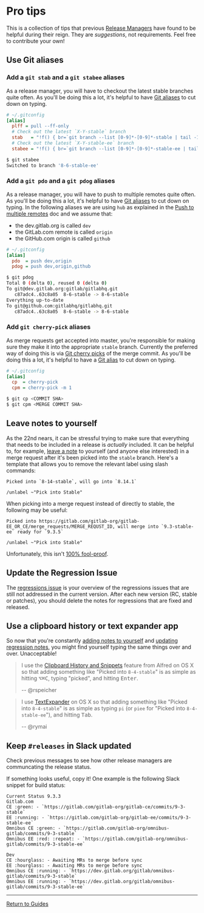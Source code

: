 # Pro tips

This is a collection of tips that previous [Release Managers](release-manager.md)
have found to be helpful during their reign. They are _suggestions_, not
requirements. Feel free to contribute your own!

## Use Git aliases

### Add a `git stab` and a `git stabee` aliases

As a release manager, you will have to checkout the latest stable branches quite
often. As you'll be doing this a lot, it's helpful to have
[Git aliases][git-alias] to cut down on typing.

```ini
# ~/.gitconfig
[alias]
  plff = pull --ff-only
  # Check out the latest `X-Y-stable` branch
  stab   = "!f() { br=`git branch --list [0-9]*-[0-9]*-stable | tail -1 | tr -d ' ' | sed 's/*//'`; git checkout $br && git plff; }; f"
  # Check out the latest `X-Y-stable-ee` branch
  stabee = "!f() { br=`git branch --list [0-9]*-[0-9]*-stable-ee | tail -1 | tr -d ' ' | sed 's/*//'`; git checkout $br && git plff; }; f"
```

```sh
$ git stabee
Switched to branch '8-6-stable-ee'
```

### Add a `git pdo` and a `git pdog` aliases

As a release manager, you will have to push to multiple remotes quite often. As
you'll be doing this a lot, it's helpful to have [Git aliases][git-alias] to cut
down on typing. In the following aliases we are using `hub` as explained in the
[Push to multiple remotes](push-to-multiple-remotes.md) doc and we assume that:

- the dev.gitlab.org is called `dev`
- the GitLab.com remote is called `origin`
- the GitHub.com origin is called `github`

```ini
# ~/.gitconfig
[alias]
  pdo  = push dev,origin
  pdog = push dev,origin,github
```

```sh
$ git pdog
Total 0 (delta 0), reused 0 (delta 0)
To git@dev.gitlab.org:gitlab/gitlabhq.git
   c87adc4..63c8a05  8-6-stable -> 8-6-stable
Everything up-to-date
To git@github.com:gitlabhq/gitlabhq.git
   c87adc4..63c8a05  8-6-stable -> 8-6-stable
```

### Add `git cherry-pick` aliases

As merge requests get accepted into master, you're responsible for making sure
they make it into the appropriate `stable` branch. Currently the preferred way
of doing this is via [Git cherry picks] of the merge commit. As you'll be doing
this a lot, it's helpful to have a [Git alias][git-alias] to cut down on typing.

```ini
# ~/.gitconfig
[alias]
  cp  = cherry-pick
  cpm = cherry-pick -m 1
```

```sh
$ git cp <COMMIT SHA>
$ git cpm <MERGE COMMIT SHA>
```

[git-alias]: https://git-scm.com/book/en/v2/Git-Basics-Git-Aliases
[Git cherry picks]: https://git-scm.com/docs/git-cherry-pick

## Leave notes to yourself

As the 22nd nears, it can be stressful trying to make sure that everything that
needs to be included in a release is _actually_ included. It can be helpful to,
for example, [leave a note] to yourself (and anyone else interested) in a merge
request after it's been picked into the `stable` branch. Here's a template that
allows you to remove the relevant label using slash commands:

 ```
Picked into `8-14-stable`, will go into `8.14.1`

/unlabel ~"Pick into Stable" 
```

When picking into a merge request instead of directly to stable, the following may be useful:
```
Picked into https://gitlab.com/gitlab-org/gitlab-EE_OR_CE/merge_requests/MERGE_REQUST_ID, will merge into `9.3-stable-ee` ready for `9.3.5`

/unlabel ~"Pick into Stable"
```

Unfortunately, this isn't [100% fool-proof].

[leave a note]: https://gitlab.com/gitlab-org/gitlab-ce/merge_requests/2530#note_3332148
[100% fool-proof]: https://gitlab.com/gitlab-org/gitlab-ce/merge_requests/2530#note_3347972

## Update the Regression Issue

The [regressions issue](rake-tasks.md#regression_issueversion) is your overview
of the regressions issues that are still not addressed in the current version.
After each new version (RC, stable or patches), you should delete the notes for
regressions that are fixed and released.

## Use a clipboard history or text expander app

So now that you're constantly [adding notes to yourself] and [updating regression notes],
you might find yourself typing the same things over and over. Unacceptable!

> I use the [Clipboard History and Snippets](https://www.alfredapp.com/help/features/clipboard/)
> feature from Alfred on OS X so that adding something like "Picked into
> `8-4-stable`" is as simple as hitting <kbd>⌥⌘C</kbd>, typing "picked", and
> hitting <kbd>Enter</kbd>.
>
> -- @rspeicher

> I use [TextExpander](https://smilesoftware.com/TextExpander) on OS X so that
> adding something like "Picked into `8-4-stable`" is as simple as typing `pi`
> (or `piee` for "Picked into `8-4-stable-ee`"), and hitting <kbd>Tab</kbd>.
>
> -- @rymai

[adding notes to yourself]: #leave-notes-to-yourself
[updating regression notes]: #update-the-regression-issue

## Keep `#releases` in Slack updated

Check previous messages to see how other release managers are communcating the release status.

If something looks useful, copy it!
One example is the following Slack snippet for build status:

```
Current Status 9.3.3
Gitlab.com
CE :green: - `https://gitlab.com/gitlab-org/gitlab-ce/commits/9-3-stable`
EE :running: - `https://gitlab.com/gitlab-org/gitlab-ee/commits/9-3-stable-ee`
Omnibus CE :green: - `https://gitlab.com/gitlab-org/omnibus-gitlab/commits/9-3-stable`
Omnibus EE :red: :repeat: - `https://gitlab.com/gitlab-org/omnibus-gitlab/commits/9-3-stable-ee`

Dev
CE :hourglass: - Awaiting MRs to merge before sync
EE :hourglass: - Awaiting MRs to merge before sync
Omnibus CE :running: - `https://dev.gitlab.org/gitlab/omnibus-gitlab/commits/9-3-stable`
Omnibus EE :running: - `https://dev.gitlab.org/gitlab/omnibus-gitlab/commits/9-3-stable-ee`
```

---

[Return to Guides](../README.md#guides)
